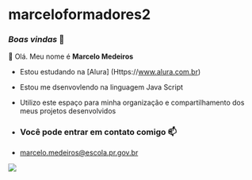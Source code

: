 # marceloformadores2
### *Boas vindas* 💙
👋 Olá. Meu nome é  **Marcelo Medeiros** 

  - Estou estudando na [Alura] (Https://www.alura.com.br)
- Estou me dsenvovlendo na linguagem Java Script
- Utilizo este espaço para minha organização e compartilhamento dos meus projetos desenvolvidos

- ### Você pode entrar em contato comigo 📫

  
- marcelo.medeiros@escola.pr.gov.br


![](
  https://media1.tenor.com/m/ll9grA6WekcAAAAd/cool-fun.gif)
